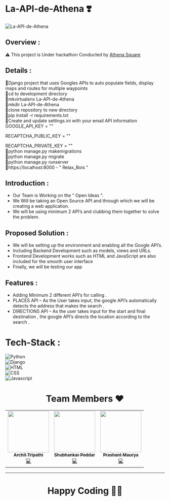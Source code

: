 # La-API-de-Athena ❣️

![La-API-de-Athena](https://socialify.git.ci/nobrains-29/La-API-de-Athena/image?description=1&font=Source%20Code%20Pro&forks=1&issues=1&language=1&pattern=Overlapping%20Hexagons&pulls=1&stargazers=1&theme=Dark)


## Overview :


⚠️ This project is Under hackathon Conducted by [Athena Square](https://dare2compete.com/p/athenahack-internship-opportunity-to-top-50-min-stipend-rs-20000-athenasquare-236660?lb=xBdlhru)


## Details :

🎯Django project that uses Googles APIs to auto populate fields, display maps and routes for multiple waypoints <br>
🎯cd to development directory <br>
🎯mkvirtualenv La-API-de-Athena <br>
🎯mkdir La-API-de-Athena <br>
🎯clone repository to new directory <br>
🎯pip install -r requirements.txt <br>
🎯Create and update settings.ini with your email API information<br>
GOOGLE_API_KEY = "" <br>

RECAPTCHA_PUBLIC_KEY = "" <br>

RECAPTCHA_PRIVATE_KEY = "" <br>
🎯python manage.py makemigrations <br>
🎯python manage.py migrate <br>
🎯python manage.py runserver <br>
🎯https://localhost:8000 - " Relax_Bois " <br>


## Introduction :

- Our Team is Working on the “ Open Ideas “. <br>
- We Will be taking an Open Source API and through which we will be creating a web application. <br>
- We will be using minimum 2 API’s and clubbing them together to solve the problem. <br>


## Proposed Solution :

- We will be setting up the environment and enabling all the Google API’s. <br>
- Including Backend Development such as models, views and URLs. <br>
- Frontend Development works such as HTML and JavaScript are also included for the smooth user interface <br>
- Finally, we will be testing our app <br>

## Features :
- Adding Minimum 2 different API’s for calling . <br>
- PLACES API – As the User takes input, the google API’s automatically detects the address that makes the search . <br>
- DIRECTIONS API – As the user takes input for the start and final destination , the google API’s directs the location according to the search . <br>

# Tech-Stack :

![Python](https://img.shields.io/badge/Python-3776AB?style=for-the-badge&logo=python&logoColor=white)<br>
![Django](https://img.shields.io/badge/Django-092E20?style=for-the-badge&logo=django&logoColor=white)<br>
![HTML](https://img.shields.io/badge/HTML-239120?style=for-the-badge&logo=html5&logoColor=white)<br>
![CSS](https://img.shields.io/badge/CSS-239120?&style=for-the-badge&logo=css3&logoColor=white)<br>
![Javascript](https://img.shields.io/badge/JavaScript-F7DF1E?style=for-the-badge&logo=javascript&logoColor=black)<br>


<h1 align=center> Team Members ❤️ </h1>
<p align="center">

<table>
  <tbody><tr>
    <td align="center"><a href="https://github.com/nobrains-29"><img alt="" src="https://avatars.githubusercontent.com/nobrains-29" width="130px;"><br><sub><b> Archit Tripathi  </b></sub></a><br><a href="https://github.com/nobrains-29/La-API-de-Athena/commits?author=nobrains-29" title="Code">💻 </a></td> </a></td>
    <td align="center"><a href="https://github.com/codeaholic-shub"><img alt="" src="https://avatars.githubusercontent.com/codeaholic-shub" width="130px;"><br><sub><b> Shubhankar Poddar </b></sub></a><br><a href="https://github.com/codeaholic-shub/La-API-de-Athena/commits?author=codeaholic-shub" title="Code">💻 </a></td> </a></td>
    <td align="center"><a href="https://github.com/prashant94157"><img alt="" src="https://avatars.githubusercontent.com/prashant94157" width="130px;"><br><sub><b> Prashant Maurya </b></sub></a><br><a href="https://github.com/prashant94157/La-API-de-Athena/commits?author=prashant94157" title="Code">💻 </a></td> </a></td>
    </tbody></tr>
 </table>

<hr>

<h1 align=center>Happy Coding 👨‍💻 </h1>










